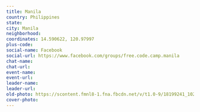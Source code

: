 ```yaml
---
title: Manila
country: Philippines
state: 
city: Manila
neighborhood: 
coordinates: 14.590622, 120.97997
plus-code:
social-name: Facebook
social-url: https://www.facebook.com/groups/free.code.camp.manila
chat-name:
chat-url:
event-name:
event-url:
leader-name:
leader-url:
old-photo: https://scontent.fmnl8-1.fna.fbcdn.net/v/t1.0-9/18199241_10210563063370531_9192704129359910881_n.jpg?_nc_cat=108&_nc_ht=scontent.fmnl8-1.fna&oh=5f3bd5649007fd3443ff2c14af0d5e1e&oe=5CA828D9
cover-photo:
---
```


